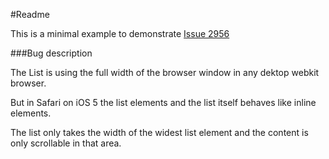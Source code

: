 #Readme

This is a minimal example to demonstrate [Issue 2956](https://github.com/jquery/jquery-mobile/issues/2956) 

###Bug description

The List is using the full width of the browser window in any dektop webkit browser.

But in Safari on iOS 5 the list elements and the list itself behaves like inline elements.

The list only takes the width of the widest list element and the content is only scrollable in that area.